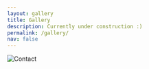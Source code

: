 ```yaml
---
layout: gallery
title: Gallery
description: Currently under construction :)
permalink: /gallery/
nav: false
---
```


<img src="{{ '/assets/img/contact_cropped.jpg' | relative_url }}" 
     alt="Contact" 
     class="img-fluid w-100">
     
